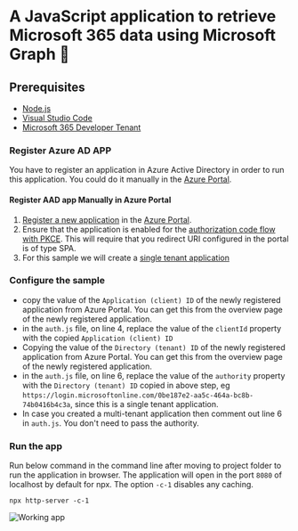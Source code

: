 # A JavaScript application to retrieve Microsoft 365 data using Microsoft Graph 🚀

## Prerequisites

- [Node.js](https://nodejs.org/en/)
- [Visual Studio Code](https://code.visualstudio.com/?WT.mc_id=m365-0000-rabwill)
- [Microsoft 365 Developer Tenant](https://developer.microsoft.com/microsoft-365/dev-program?WT.mc_id=m365-0000-rabwill)

### Register Azure AD APP

You have to register an application in Azure Active Directory in order to run this application.
You could do it manually in the [Azure Portal](https://portal.azure.com/?WT.mc_id=m365-0000-rabwill).

#### Register AAD app Manually in Azure Portal

1. [Register a new application](https://docs.microsoft.com/azure/active-directory/develop/scenario-spa-app-registration?WT.mc_id=m365-0000-rabwill) in the [Azure Portal](https://portal.azure.com/?WT.mc_id=m365-0000-rabwill).
1. Ensure that the application is enabled for the [authorization code flow with PKCE](https://docs.microsoft.com/azure/active-directory/develop/v2-oauth2-auth-code-flow?WT.mc_id=m365-0000-rabwill). This will require that you redirect URI configured in the portal is of type SPA.
1. For this sample we will create a [single tenant application](https://docs.microsoft.com/azure/active-directory/develop/single-and-multi-tenant-apps?WT.mc_id=m365-0000-rabwill)

### Configure the sample

- copy the value of the `Application (client) ID` of the newly registered application from Azure Portal. You can get this from the overview page of the newly registered application.
- in the `auth.js` file, on line 4, replace the value of the `clientId` property with the copied `Application (client) ID`
- Copying the value of the `Directory (tenant) ID` of the newly registered application from Azure Portal. You can get this from the overview page of the newly registered application.
- in the `auth.js` file, on line 6, replace the value of the `authority` property with the `Directory (tenant) ID` copied in above step, eg `https://login.microsoftonline.com/0be187e2-aa5c-464a-bc8b-74b0416b4c3a`, since this is a single tenant application.
- In case you created a multi-tenant application then comment out line 6 in `auth.js`. You don't need to pass the authority.

### Run the app

Run below command in the command line after moving to project folder to run the application in browser. The application will open in the port `8080` of localhost by default for npx. The option `-c-1` disables any caching.

```nodejs
npx http-server -c-1
```

![Working app](./images/working-app.GIF)